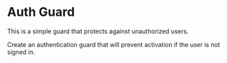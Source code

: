 <!-- markdownlint-disable -->
# Auth Guard

This is a simple guard that protects against unauthorized users.

Create an authentication guard that will prevent activation if the user is not signed in.
